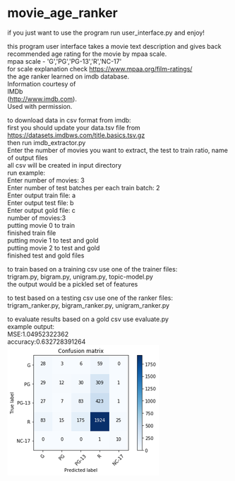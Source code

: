 # movie_age_ranker
if you just want to use the program run user_interface.py and enjoy!

this program user interface takes a movie text description and gives back recommended age rating for the movie by mpaa scale.  
mpaa scale - 'G','PG','PG-13','R','NC-17'  
for scale explanation check https://www.mpaa.org/film-ratings/  
the age ranker learned on imdb database.  
Information courtesy of  
IMDb  
(http://www.imdb.com).  
Used with permission.  

to download data in csv format from imdb:  
first you should update your data.tsv file from https://datasets.imdbws.com/title.basics.tsv.gz  
then run imdb_extractor.py  
Enter the number of movies you want to extract, the test to train ratio, name of output files  
all csv will be created in input directory  
run example:  
Enter number of movies: 3  
Enter number of test batches per each train batch: 2  
Enter output train file: a  
Enter output test file: b  
Enter output gold file: c  
number of movies:3  
putting movie 0 to train  
finished train file  
putting movie 1 to test and gold  
putting movie 2 to test and gold  
finished test and gold files  

to train based on a training csv use one of the trainer files:  
trigram.py, bigram.py, unigram.py, topic-model.py  
the output would be a pickled set of features

to test based on a testing csv use one of the ranker files:  
trigram_ranker.py, bigram_ranker.py, unigram_ranker.py

to evaluate results based on a gold csv use evaluate.py  
example output:  
MSE:1.04952322362  
accuracy:0.632728391264  
![AltText](confusion_matrix.png?raw=true)
